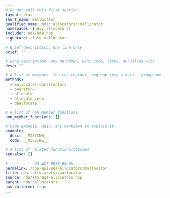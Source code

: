 ```yaml
---
# Do not edit this first section
layout: class
short_name: mallocator
qualified_name: nda::allocators::mallocator
namespaces: [nda, allocators]
includer: nda/nda.hpp
signature: class mallocator

# Brief description. One line only.
brief: ""

# Long description. Any Markdown, with code, latex, multiline with |
desc: ""

# A list of methods. You can reorder, regroup into a dict : groupname -> list
methods:
  - mallocator-constructors
  - operator=
  - allocate
  - allocate_zero
  - deallocate

# A list of non_member_functions
non_member_functions: []

# Code example. desc: any markdown to explain it.
example:
  desc: __MISSING__
  code: __MISSING__

# A list of related functions/classes
see-also: []

# ---------- DO NOT EDIT BELOW --------
permalink: /cpp-api/nda/allocators/mallocator
title: nda::allocators::mallocator
source: nda/storage/allocators.hpp
parent: nda::allocators
has_children: true
...
```


